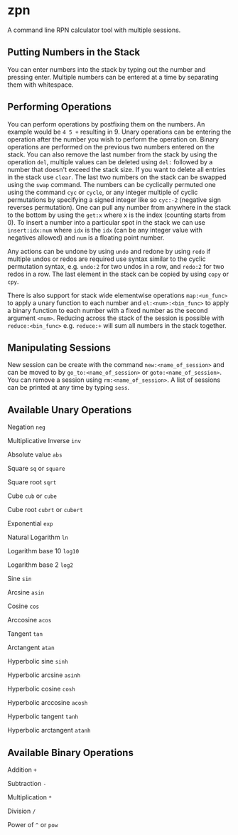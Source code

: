 
# zpn

A command line RPN calculator tool with multiple sessions.

## Putting Numbers in the Stack

You can enter numbers into the stack by typing out the number and pressing enter. Multiple numbers can be entered at a time by separating them with whitespace.

## Performing Operations

You can perform operations by postfixing them on the numbers. 
An example would be `4 5 +` resulting in 9.
Unary operations can be entering the operation after the number you wish to perform 
the operation on.
Binary operations are performed on the previous two numbers entered on the stack.
You can also remove the last number from the stack by using the operation `del`, multiple values can be 
deleted using `del:` followed by a number that doesn't exceed the stack size. If you want to delete all entries in the
stack use `clear`.
The last two numbers on the stack can be swapped using the `swap` command.
The numbers can be cyclically permuted one using the command `cyc` or `cycle`, 
or any integer multiple of cyclic permutations by specifying a signed integer like 
so `cyc:-2` (negative sign reverses permutation). One can pull any number from anywhere in the stack to the bottom by using the `get:x` 
where x is the index (counting starts from 0). To insert a number into a particular spot in the stack we can use `insert:idx:num` where 
`idx` is the `idx` (can be any integer value with negatives allowed) and `num` is a floating point number.


Any actions can be undone by using `undo` and redone by using `redo` if
 multiple undos or redos are required use syntax similar to the cyclic permutation 
 syntax, e.g. `undo:2` for two undos in a row, and `redo:2` for two redos in a row. 
The last element in the stack can be copied by using `copy` or `cpy`.

There is also support for stack wide elementwise operations `map:<un_func>` to apply
a unary function to each number and `el:<num>:<bin_func>` to apply a binary function
to each number with a fixed number as the second argument `<num>`. Reducing across the
stack of the session is possible with `reduce:<bin_func>` e.g. `reduce:+` will sum all
numbers in the stack together.

## Manipulating Sessions
New session can be create with the command `new:<name_of_session>` and can be moved to 
by `go_to:<name_of_session>` or `goto:<name_of_session>`. You can remove a session using
`rm:<name_of_session>`. A list of sessions can be printed at any time by typing `sess`.

## Available Unary Operations

Negation `neg`

Multiplicative Inverse `inv`

Absolute value `abs`

Square `sq` or `square`

Square root `sqrt`

Cube `cub` or `cube`

Cube root `cubrt` or `cubert`

Exponential `exp`

Natural Logarithm `ln`

Logarithm base 10 `log10`

Logarithm base 2 `log2`

Sine `sin`

Arcsine `asin`

Cosine `cos`

Arccosine `acos`

Tangent `tan`

Arctangent `atan`

Hyperbolic sine `sinh`

Hyperbolic arcsine `asinh`

Hyperbolic cosine `cosh`

Hyperbolic arccosine `acosh`

Hyperbolic tangent `tanh`

Hyperbolic arctangent `atanh`


## Available Binary Operations

Addition `+`

Subtraction `-`

Multiplication `*`

Division `/`

Power of `^` or `pow`
